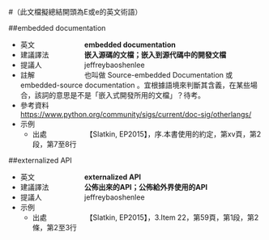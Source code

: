 #（此文檔擬總結開頭為E或e的英文術語）

##embedded documentation

* 英文　　　　　　　**embedded documentation**
* 建議譯法　　　　　**嵌入源碼的文檔；嵌入到源代碼中的開發文檔**
* 提議人　　　　　　jeffreybaoshenlee
* 註解　　　　　　　也叫做 Source-embedded Documentation 或 embedded-source documentation 。宜根據語境來判斷其含義，在某些場合，該詞的意思是不是「嵌入式開發所用的文檔」？待考。
* 參考資料　　　　　https://www.python.org/community/sigs/current/doc-sig/otherlangs/
* 示例
  * 出處　　　　　　【Slatkin, EP2015】，序.本書使用的約定，第xv頁，第2段，第7至8行

##externalized API

* 英文　　　　　　　**externalized API**
* 建議譯法　　　　　**公佈出來的API；公佈給外界使用的API**
* 提議人　　　　　　jeffreybaoshenlee
* 示例
  * 出處　　　　　　【Slatkin, EP2015】，3.Item 22，第59頁，第1段，第2條，第2至3行
